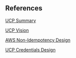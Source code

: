 ## References

[UCP Summary](https://microsoft.sharepoint.com/:w:/r/teams/radiuscoreteam/_layouts/15/Doc.aspx?sourcedoc=%7B00979177-9BF7-4D93-A730-B1CC5AB55E3E%7D&file=2022-04%20UCP%20Summary.docx&action=default&mobileredirect=true&share=IQF3kZcA95uTTacwscxatV4-AVk2opS7WrAGFzv-sQ0k0Do)

[UCP Vision](https://microsoft.sharepoint.com/:w:/r/teams/radiuscoreteam/_layouts/15/Doc.aspx?sourcedoc=%7B217B9C83-6D8D-47EC-AFDE-537FC1A20D27%7D&file=2022-04-01%20UCP%20Vision.docx&action=default&mobileredirect=true&share=IQGDnHshjW3sR6_eU3_Bog0nAfOFmzuio1X1alZMQvxukxU)

[AWS Non-Idempotency Design](https://microsoft-my.sharepoint.com/:w:/p/willsmith/EWqUj9lGHL9Dk4s6aGfXVmQB0K9JicgimbP1gw8QRoAtiQ?e=TJvOhw)

[UCP Credentials Design](https://microsoft.sharepoint.com/:w:/t/radiuscoreteam/EVAuQrRK6tRIqiOZmjnyxjoBUfaa2jF2uiV-jhibg5qB5A?e=2t2hef)